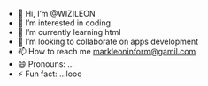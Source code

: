 - 👋 Hi, I’m @WIZILEON
- 👀 I’m interested in coding 
- 🌱 I’m currently learning html
- 💞️ I’m looking to collaborate on apps development 
- 📫 How to reach me markleoninform@gamil.com
- 😄 Pronouns: ...
- ⚡ Fun fact: ...looo

<!---
WIZILEON/WIZILEON is a ✨ special ✨ repository because its `README.md` (this file) appears on your GitHub profile.
You can click the Preview link to take a look at your changes.
--->
